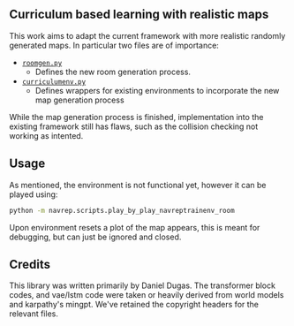## Curriculum based learning with realistic maps
This work aims to adapt the current framework with more realistic randomly generated maps. In particular two files are of importance:

- [`roomgen.py`](navrep/envs/roomgen.py) 
  - Defines the new room generation process.
- [`curriculumenv.py`](navrep/envs/curriculumenv.py)
  - Defines wrappers for existing environments to incorporate the new map generation process

While the map generation process is finished, implementation into the existing framework still has flaws, such as the collision checking not working as intented.

## Usage
As mentioned, the environment is not functional yet, however it can be played using:
```bash
python -m navrep.scripts.play_by_play_navreptrainenv_room
```
Upon environment resets a plot of the map appears, this is meant for debugging, but can just be ignored and closed.

## Credits

This library was written primarily by Daniel Dugas. The transformer block codes, and vae/lstm code were taken or heavily derived from world models and karpathy's mingpt. We've retained the copyright headers for the relevant files.
